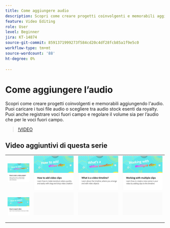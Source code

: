 ```yaml
---
title: Come aggiungere audio
description: Scopri come creare progetti coinvolgenti e memorabili aggiungendo l'audio
feature: Video Editing
role: User
level: Beginner
jira: KT-14874
source-git-commit: 8591371999273f584cd20c4df28fcb85a1f9e5c0
workflow-type: tm+mt
source-wordcount: '88'
ht-degree: 0%

---
```


# Come aggiungere l’audio

Scopri come creare progetti coinvolgenti e memorabili aggiungendo l&#39;audio. Puoi caricare i tuoi file audio o scegliere tra audio stock esenti da royalty. Puoi anche registrare voci fuori campo e regolare il volume sia per l’audio che per le voci fuori campo.

>[!VIDEO](https://video.tv.adobe.com/v/3427092?quality=12&learn=on&hidetitle=true)

## Video aggiuntivi di questa serie

<table style="table-layout:fixed">
<tr>
   <td>
         <a href="start-video.md">
            <img alt="Come avviare un progetto video" src="assets/start-video.png" />
         </a>
   </td>
  <td>
         <a href="add-video-clips.md">
            <img alt="Come aggiungere clip video" src="assets/add-video-clips.png" />
         </a>
   </td>
   <td>
         <a href="video-timeline.md">
            <img alt="Che cos&apos;è una timeline video?" src="assets/video-timeline.png" />
         </a>
   </td>
   <td>
         <a href="multiple-clips.md">
            <img alt="Operazioni con più clip" src="assets/multiple-clips.png" />
         </a>
   </td>
</tr>
<tr>
    <td>
         <a href="export-video.md">
            <img alt="Come esportare un video" src="assets/export-video.png" />
         </a>
   </td>
   <td>
    <img alt="Spaziatore" src="../assets/Gray_thumbnail.png" />
    <div>
    <br>
   </td>
   <td>
    <img alt="Spaziatore" src="../assets/Gray_thumbnail.png" />
    <div>
    <br>
   </td>
   <td>
    <img alt="Spaziatore" src="../assets/Gray_thumbnail.png" />
    <div>
    <br>
   </td>
</tr>
</table>
